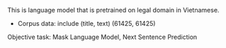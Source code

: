 This is language model that is pretrained on legal domain in Vietnamese.
 - Corpus data: include (title, text) (61425, 61425)
 
 Objective task: Mask Language Model, Next Sentence Prediction